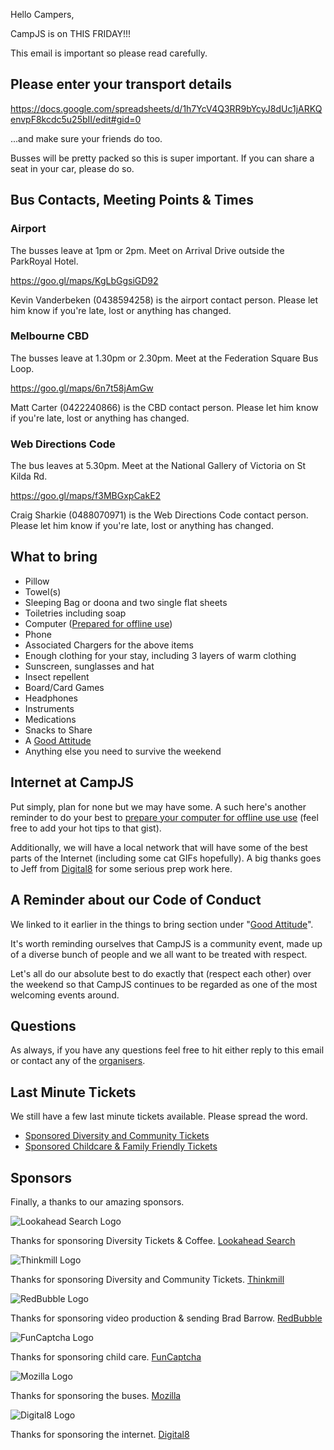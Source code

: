 Hello Campers,

CampJS is on THIS FRIDAY!!!

This email is important so please read carefully.

## Please enter your transport details

https://docs.google.com/spreadsheets/d/1h7YcV4Q3RR9bYcyJ8dUc1jARKQenvpF8kcdc5u25bII/edit#gid=0

...and make sure your friends do too.

Busses will be pretty packed so this is super important. If you can share a seat in your car, please do so.

## Bus Contacts, Meeting Points & Times


### Airport

The busses leave at 1pm or 2pm. Meet on Arrival Drive outside the ParkRoyal Hotel.

https://goo.gl/maps/KgLbGgsiGD92

Kevin Vanderbeken (0438594258) is the airport contact person. Please let him know if you're late, lost or anything has changed.


### Melbourne CBD

The busses leave at 1.30pm or 2.30pm. Meet at the Federation Square Bus Loop.

https://goo.gl/maps/6n7t58jAmGw

Matt Carter (0422240866) is the CBD contact person. Please let him know if you're late, lost or anything has changed.

### Web Directions Code

The bus leaves at 5.30pm. Meet at the National Gallery of Victoria on St Kilda Rd.

https://goo.gl/maps/f3MBGxpCakE2

Craig Sharkie (0488070971) is the Web Directions Code contact person. Please let him know if you're late, lost or anything has changed.


## What to bring

* Pillow
* Towel(s)
* Sleeping Bag or doona and two single flat sheets
* Toiletries including soap
* Computer ([Prepared for offline use](https://gist.github.com/DamonOehlman/19b4025d08c93d0c890c2c33339ae262))
* Phone
* Associated Chargers for the above items
* Enough clothing for your stay, including 3 layers of warm clothing
* Sunscreen, sunglasses and hat
* Insect repellent
* Board/Card Games
* Headphones
* Instruments
* Medications
* Snacks to Share
* A [Good Attitude](http://viii.campjs.com/code-of-conduct/)
* Anything else you need to survive the weekend


## Internet at CampJS

Put simply, plan for none but we may have some.  A such here's another reminder to do your best to [prepare your computer for offline use use](https://gist.github.com/DamonOehlman/19b4025d08c93d0c890c2c33339ae262) (feel free to add your hot tips to that gist).

Additionally, we will have a local network that will have some of the best parts of the Internet (including some cat GIFs hopefully).  A big thanks goes to Jeff from [Digital8](https://digital8.com.au/) for some serious prep work here.

## A Reminder about our Code of Conduct

We linked to it earlier in the things to bring section under "[Good Attitude](http://viii.campjs.com/code-of-conduct/)".

It's worth reminding ourselves that CampJS is a community event, made up of a diverse bunch of people and we all want to be treated with respect.

Let's all do our absolute best to do exactly that (respect each other) over the weekend so that CampJS continues to be regarded as one of the most welcoming events around.

## Questions

As always, if you have any questions feel free to hit either reply to this email or contact any of the [organisers](http://viii.campjs.com/organisers/).

## Last Minute Tickets

We still have a few last minute tickets available. Please spread the word.

* [Sponsored Diversity and Community Tickets](http://viii.campjs.com/news/diversity-community-tickets/)
* [Sponsored Childcare & Family Friendly Tickets](http://viii.campjs.com/news/childcare-and-family-tickets/)


## Sponsors

Finally, a thanks to our amazing sponsors.


![Lookahead Search Logo](http://viii.campjs.com/static/sponsors/lookahead.png)

Thanks for sponsoring Diversity Tickets & Coffee. [Lookahead Search](https://www.lookahead.com.au/)


![Thinkmill Logo](http://viii.campjs.com/static/sponsors/thinkmill.png)

Thanks for sponsoring Diversity and Community Tickets. [Thinkmill](https://www.thinkmill.com.au/)


![RedBubble Logo](http://viii.campjs.com/static/sponsors/redbubble.png)

Thanks for sponsoring video production & sending Brad Barrow. [RedBubble](https://www.redbubble.com/)


![FunCaptcha Logo](http://viii.campjs.com/static/sponsors/funcaptcha.png)

Thanks for sponsoring child care. [FunCaptcha](https://www.funcaptcha.com/)


![Mozilla Logo](http://viii.campjs.com/static/sponsors/mozilla.png)

Thanks for sponsoring the buses. [Mozilla](https://www.mozilla.org/)


![Digital8 Logo](http://viii.campjs.com/static/sponsors/digital8.png)

Thanks for sponsoring the internet. [Digital8](https://digital8.com.au/)
